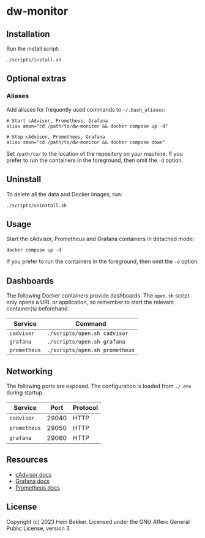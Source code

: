 # dw-monitor

## Installation

Run the install script:

```shell
./scripts/install.sh
```

## Optional extras

### Aliases

Add aliases for frequently used commands to `~/.bash_aliases`:

```shell
# Start cAdvisor, Prometheus, Grafana
alias amon="cd /path/to/dw-monitor && docker compose up -d"

# Stop cAdvisor, Prometheus, Grafana
alias smon="cd /path/to/dw-monitor && docker compose down"
```

Set `/path/to/` to the location of the repository on your machine. If you prefer to run the containers in the foreground, then omit the `-d` option.

## Uninstall

To delete all the data and Docker images, run:

```shell
./scripts/uninstall.sh
```

## Usage

Start the cAdvisor, Prometheus and Grafana containers in detached mode:

```shell
docker compose up -d
```

If you prefer to run the containers in the foreground, then omit the `-d` option.

## Dashboards

The following Docker containers provide dashboards. The `open.sh` script only opens a URL or application, so remember to start the relevant container(s) beforehand.

| Service            | Command                            |
|--------------------|------------------------------------|
| `cadvisor`         | `./scripts/open.sh cadvisor`       |
| `grafana`          | `./scripts/open.sh grafana`        |
| `prometheus`       | `./scripts/open.sh prometheus`     |

## Networking

The following ports are exposed. The configuration is loaded from `./.env` during startup.

| Service            | Port  | Protocol              |
|--------------------|-------|-----------------------|
| `cadvisor`         | 29040 | HTTP                  |
| `prometheus`       | 29050 | HTTP                  |
| `grafana`          | 29060 | HTTP                  |

## Resources

- [cAdvisor docs](https://github.com/google/cadvisor/blob/master/README.md)
- [Grafana docs](https://grafana.com/docs/grafana/latest/)
- [Prometheus docs](https://prometheus.io/docs/introduction/overview/)

## License

Copyright (c) 2023 Hein Bekker. Licensed under the GNU Affero General Public License, version 3.
